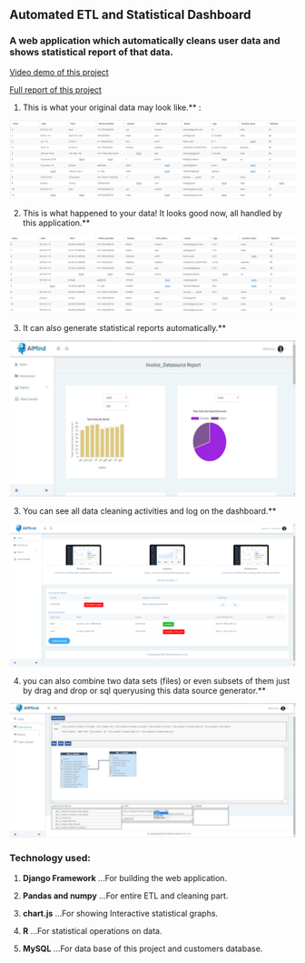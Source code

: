 ## Automated ETL and Statistical Dashboard

### A web application which automatically cleans user data and shows statistical report of that data.

[Video demo of this project](https://www.useloom.com/share/e379a633b9b54616a2a05bf0ce5ac88f)

[Full report of this project](final_report.pdf)

1. This is what your original data may look like.** :

![original data](images/original_data.PNG)

2. This is what happened to your data! It looks good now, all handled by this application.**

![cleaned data](images/clean_data.PNG)

3. It can also generate statistical reports automatically.**

![statistical report](images/report.png)

3. You can see all data cleaning activities and log on the dashboard.**

![dashboard](images/dashboard.PNG)

4. you can also combine two data sets (files) or even subsets of them just by drag and drop or sql queryusing this data source generator.**

![data source](images/data_source.png)



### Technology used:
1. __Django Framework__
...For building the web application.

2. __Pandas and numpy__
...For entire ETL and cleaning part.

3. __chart.js__
...For showing Interactive statistical graphs.

4. __R__ 
...For statistical operations on data.

5. __MySQL__
...For data base of this project and customers database.